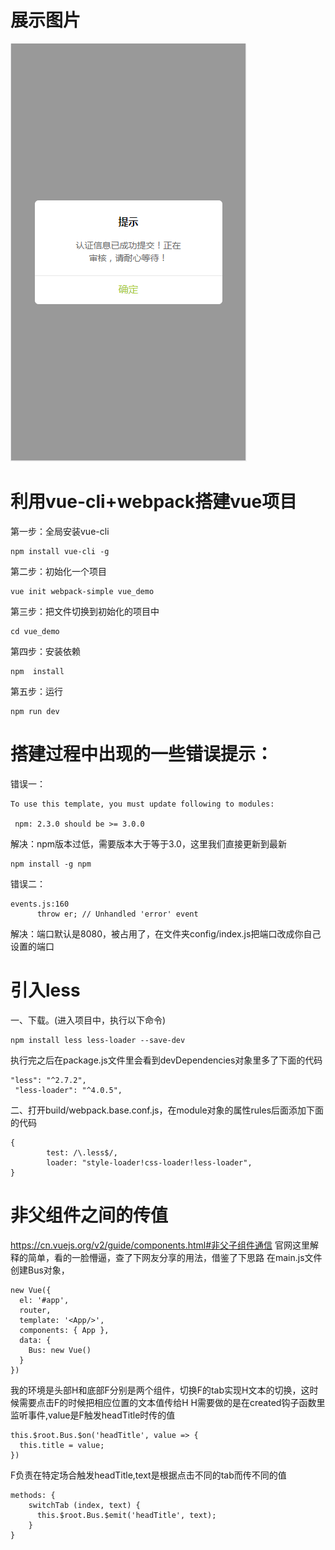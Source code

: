 # 展示图片
![效果](https://raw.githubusercontent.com/shikunping/images/master/alert.png)


# 利用vue-cli+webpack搭建vue项目


第一步：全局安装vue-cli
 ```
 npm install vue-cli -g
 ```
 第二步：初始化一个项目
 ```
 vue init webpack-simple vue_demo
 ```
 第三步：把文件切换到初始化的项目中
 ```
 cd vue_demo
 ```
 第四步：安装依赖
 ```
 npm  install
 ```
 第五步：运行
 ```
 npm run dev
 ```
 
 # 搭建过程中出现的一些错误提示：
 错误一：
 ```
 To use this template, you must update following to modules:

  npm: 2.3.0 should be >= 3.0.0

 ```
 解决：npm版本过低，需要版本大于等于3.0，这里我们直接更新到最新
```
npm install -g npm
```
错误二：
```
events.js:160
      throw er; // Unhandled 'error' event
```
解决：端口默认是8080，被占用了，在文件夹config/index.js把端口改成你自己设置的端口

# 引入less
一、下载。(进入项目中，执行以下命令)
```
npm install less less-loader --save-dev
```
执行完之后在package.js文件里会看到devDependencies对象里多了下面的代码
```
"less": "^2.7.2",
 "less-loader": "^4.0.5",
```
二、打开build/webpack.base.conf.js，在module对象的属性rules后面添加下面的代码
```
{
        test: /\.less$/,
        loader: "style-loader!css-loader!less-loader",
}
```
# 非父组件之间的传值
https://cn.vuejs.org/v2/guide/components.html#非父子组件通信 官网这里解释的简单，看的一脸懵逼，查了下网友分享的用法，借鉴了下思路
在main.js文件创建Bus对象，
```
new Vue({
  el: '#app',
  router,
  template: '<App/>',
  components: { App },
  data: {
    Bus: new Vue()
  }
})
```
我的环境是头部H和底部F分别是两个组件，切换F的tab实现H文本的切换，这时候需要点击F的时候把相应位置的文本值传给H
H需要做的是在created钩子函数里监听事件,value是F触发headTitle时传的值
```
this.$root.Bus.$on('headTitle', value => {
  this.title = value;
})
```
F负责在特定场合触发headTitle,text是根据点击不同的tab而传不同的值
```
methods: {
    switchTab (index, text) {
      this.$root.Bus.$emit('headTitle', text);
    }
}
```


 

